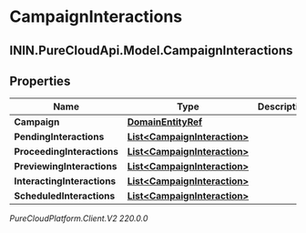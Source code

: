# CampaignInteractions

## ININ.PureCloudApi.Model.CampaignInteractions

## Properties

|Name | Type | Description | Notes|
|------------ | ------------- | ------------- | -------------|
| **Campaign** | [**DomainEntityRef**](DomainEntityRef) |  | [optional] |
| **PendingInteractions** | [**List&lt;CampaignInteraction&gt;**](CampaignInteraction) |  | [optional] |
| **ProceedingInteractions** | [**List&lt;CampaignInteraction&gt;**](CampaignInteraction) |  | [optional] |
| **PreviewingInteractions** | [**List&lt;CampaignInteraction&gt;**](CampaignInteraction) |  | [optional] |
| **InteractingInteractions** | [**List&lt;CampaignInteraction&gt;**](CampaignInteraction) |  | [optional] |
| **ScheduledInteractions** | [**List&lt;CampaignInteraction&gt;**](CampaignInteraction) |  | [optional] |



_PureCloudPlatform.Client.V2 220.0.0_
